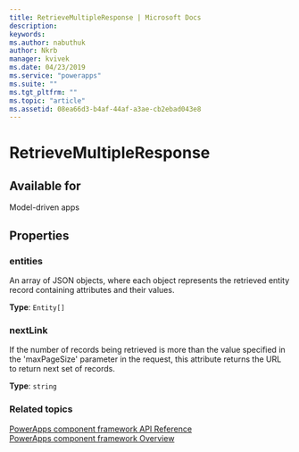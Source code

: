 ```yaml
---
title: RetrieveMultipleResponse | Microsoft Docs
description: 
keywords:
ms.author: nabuthuk
author: Nkrb
manager: kvivek
ms.date: 04/23/2019
ms.service: "powerapps"
ms.suite: ""
ms.tgt_pltfrm: ""
ms.topic: "article"
ms.assetid: 08ea66d3-b4af-44af-a3ae-cb2ebad043e8
---
```


# RetrieveMultipleResponse

## Available for 

Model-driven apps

## Properties

### entities

An array of JSON objects, where each object represents the retrieved entity record containing attributes and their values.

**Type**: `Entity[]`

### nextLink

If the number of records being retrieved is more than the value specified in the 'maxPageSize' parameter in the request, this attribute returns the URL to return next set of records.

**Type**: `string`


### Related topics

[PowerApps component framework API Reference](../reference/index.md)<br/>
[PowerApps component framework Overview](../overview.md)